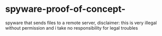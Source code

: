 # spyware-proof-of-concept-
spyware that sends files to a remote server, disclaimer: this is very illegal without permission and i take no responsibility for legal troubles
